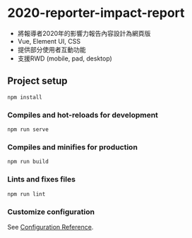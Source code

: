2020-reporter-impact-report
===
- 將報導者2020年的影響力報告內容設計為網頁版
- Vue, Element UI, CSS
- 提供部分使用者互動功能
- 支援RWD (mobile, pad, desktop)

## Project setup
```
npm install
```

### Compiles and hot-reloads for development
```
npm run serve
```

### Compiles and minifies for production
```
npm run build
```

### Lints and fixes files
```
npm run lint
```

### Customize configuration
See [Configuration Reference](https://cli.vuejs.org/config/).
